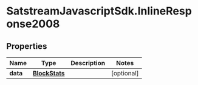 # SatstreamJavascriptSdk.InlineResponse2008

## Properties
Name | Type | Description | Notes
------------ | ------------- | ------------- | -------------
**data** | [**BlockStats**](BlockStats.md) |  | [optional] 
